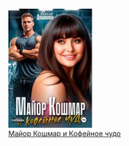 ![](Майор%20Кошмар%20и%20Кофейное%20чудо.jpg)  
[Майор Кошмар и Кофейное чудо](Майор%20Кошмар%20и%20Кофейное%20чудо.md)
